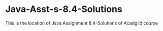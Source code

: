 # Java-Asst-s-8.4-Solutions
This is the location of Java Assignment 8.4-Solutions of Acadgild course
